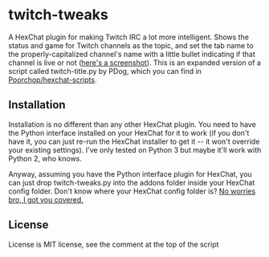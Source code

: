 # twitch-tweaks
A HexChat plugin for making Twitch IRC a lot more intelligent. Shows the status and game for Twitch channels as the topic, and set the tab name to the properly-capitalized channel's name with a little bullet indicating if that channel is live or not ([here's a screenshot](http://gyazo.com/0f11c934d995a0d49e626481712fb0e1)). This is an expanded version of a script called twitch-title.py by PDog, which you can find in [Poorchop/hexchat-scripts](https://github.com/Poorchop/hexchat-scripts/blob/master/twitch-title.py).

## Installation

Installation is no different than any other HexChat plugin. You need to have the Python interface installed on your HexChat for it to work (if you don't have it, you can just re-run the HexChat installer to get it -- it won't override your existing settings). I've only tested on Python 3 but maybe it'll work with Python 2, who knows.

Anyway, assuming you have the Python interface plugin for HexChat, you can just drop twitch-tweaks.py into the addons folder inside your HexChat config folder. Don't know where your HexChat config folder is? [No worries bro, I got you covered.](https://hexchat.readthedocs.org/en/latest/settings.html#config-files)

## License

License is MIT license, see the comment at the top of the script
